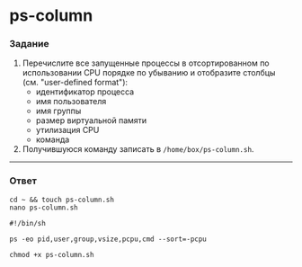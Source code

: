 # ps-column

### Задание

1. Перечислите все запущенные процессы в отсортированном по использовании CPU порядке по убыванию и отобразите столбцы (см. "user-defined format"):
   - идентификатор процесса
   - имя пользователя
   - имя группы
   - размер виртуальной памяти
   - утилизация CPU
   - команда
2. Получившуюся команду записать в `/home/box/ps-column.sh`.

---

### Ответ

```
cd ~ && touch ps-column.sh
nano ps-column.sh
```
```
#!/bin/sh

ps -eo pid,user,group,vsize,pcpu,cmd --sort=-pcpu
```
```
chmod +x ps-column.sh
```